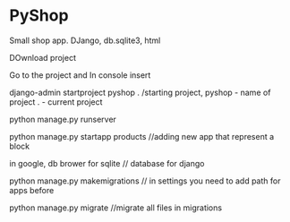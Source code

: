 # PyShop
Small shop app. DJango, db.sqlite3, html

DOwnload project

Go to the project and In console insert


django-admin startproject pyshop . /starting project, pyshop - name of project . - current project


python manage.py runserver

python manage.py startapp products //adding new app that represent a block

in google, db brower for sqlite // database for django

python manage.py makemigrations // in settings you need to add path for apps before

python manage.py migrate //migrate all files in migrations

